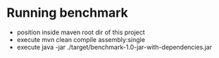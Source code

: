 # Running benchmark 
-	position inside maven root dir of this project
-	execute mvn clean compile assembly:single
-	execute java -jar ./target/benchmark-1.0-jar-with-dependencies.jar
